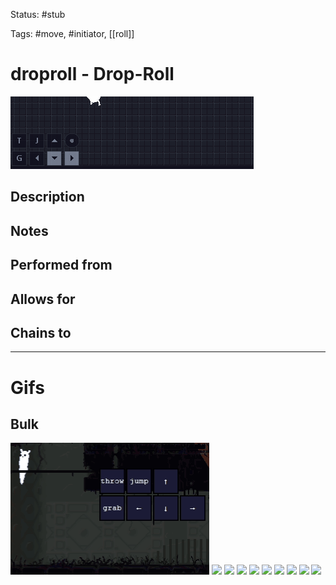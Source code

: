 Status: #stub

Tags: #move, #initiator, [[roll]]

# droproll - Drop-Roll
<img src=https://raw.githubusercontent.com/LauraHannah44/Rain-World-Movement/main/Files/droproll_header.gif>

## Description


## Notes


## Performed from


## Allows for


## Chains to


___
# Gifs
## Bulk
<img src=https://raw.githubusercontent.com/LauraHannah44/Rain-World-Movement/main/Files/droproll_0.gif>

<img src=https://raw.githubusercontent.com/LauraHannah44/Rain-World-Movement/main/Files/droproll_1.gif>

<img src=https://raw.githubusercontent.com/LauraHannah44/Rain-World-Movement/main/Files/droproll_2.gif>

<img src=https://raw.githubusercontent.com/LauraHannah44/Rain-World-Movement/main/Files/droproll_3.gif>

<img src=https://raw.githubusercontent.com/LauraHannah44/Rain-World-Movement/main/Files/droproll_4.gif>

<img src=https://raw.githubusercontent.com/LauraHannah44/Rain-World-Movement/main/Files/droproll_5.gif>

<img src=https://raw.githubusercontent.com/LauraHannah44/Rain-World-Movement/main/Files/droproll_6.gif>

<img src=https://raw.githubusercontent.com/LauraHannah44/Rain-World-Movement/main/Files/droproll_7.gif>

<img src=https://raw.githubusercontent.com/LauraHannah44/Rain-World-Movement/main/Files/droproll_8.gif>

<img src=https://raw.githubusercontent.com/LauraHannah44/Rain-World-Movement/main/Files/droproll_9.gif>
